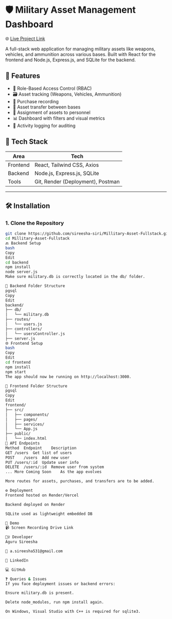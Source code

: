 # 🛡️ Military Asset Management Dashboard

🌐 [Live Project Link](https://aguru-sireeshas-millitary-asset-ful.vercel.app/login)

A full-stack web application for managing military assets like weapons, vehicles, and ammunition across various bases. Built with React for the frontend and Node.js, Express.js, and SQLite for the backend.

## 📌 Features

- 🔐 Role-Based Access Control (RBAC)
- 🗃️ Asset tracking (Weapons, Vehicles, Ammunition)
- 🛒 Purchase recording
- 🔄 Asset transfer between bases
- 👥 Assignment of assets to personnel
- 📊 Dashboard with filters and visual metrics
- 🧾 Activity logging for auditing

## 🚀 Tech Stack

| Area        | Tech                                |
|-------------|-------------------------------------|
| Frontend    | React, Tailwind CSS, Axios          |
| Backend     | Node.js, Express.js, SQLite         |
| Tools       | Git, Render (Deployment), Postman   |

---

## 🛠️ Installation

### 1. Clone the Repository

```bash
git clone https://github.com/sireesha-siri/Millitary-Asset-Fullstack.git
cd Millitary-Asset-Fullstack
🔙 Backend Setup
bash
Copy
Edit
cd backend
npm install
node server.js
Make sure military.db is correctly located in the db/ folder.

📁 Backend Folder Structure
pgsql
Copy
Edit
backend/
├── db/
│   └── military.db
├── routes/
│   └── users.js
├── controllers/
│   └── usersController.js
├── server.js
🌐 Frontend Setup
bash
Copy
Edit
cd frontend
npm install
npm start
The app should now be running on http://localhost:3000.

📁 Frontend Folder Structure
pgsql
Copy
Edit
frontend/
├── src/
│   ├── components/
│   ├── pages/
│   ├── services/
│   └── App.js
├── public/
│   └── index.html
🔗 API Endpoints
Method	Endpoint	Description
GET	/users	Get list of users
POST	/users	Add new user
PUT	/users/:id	Update user info
DELETE	/users/:id	Remove user from system
...	More Coming Soon	As the app evolves

More routes for assets, purchases, and transfers are to be added.

⚙️ Deployment
Frontend hosted on Render/Vercel

Backend deployed on Render

SQLite used as lightweight embedded DB

🎥 Demo
📹 Screen Recording Drive Link

🙋‍♀️ Developer
Aguru Sireesha

📧 a.sireesha531@gmail.com

💼 LinkedIn

💻 GitHub

❓ Queries & Issues
If you face deployment issues or backend errors:

Ensure military.db is present.

Delete node_modules, run npm install again.

On Windows, Visual Studio with C++ is required for sqlite3.
